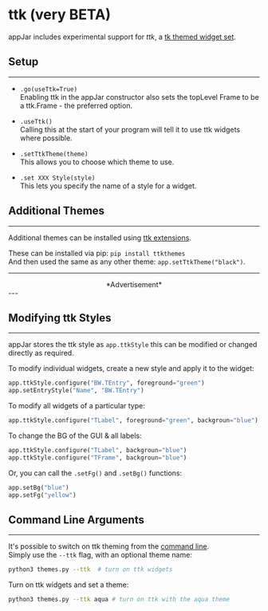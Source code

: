 # ttk (very BETA)

appJar includes experimental support for *ttk*,  a [tk themed widget set](https://docs.python.org/3/library/tkinter.ttk.html#module-tkinter.ttk).  

## Setup
---

* `.go(useTtk=True)`  
    Enabling ttk in the appJar constructor also sets the topLevel Frame to be a ttk.Frame - the preferred option.  

* `.useTtk()`  
    Calling this at the start of your program will tell it to use ttk widgets where possible.  

* `.setTtkTheme(theme)`  
    This allows you to choose which theme to use.  

* `.set XXX Style(style)`  
    This lets you specify the name of a style for a widget.  

## Additional Themes  
---
Additional themes can be installed using [ttk extensions](github.com/RedFantom/ttkthemes).  

These can be installed via pip: `pip install ttkthemes`  
And then used the same as any other theme: `app.setTtkTheme("black")`.  

---
<div style='text-align: center;'>
*Advertisement*  
<script async src="//pagead2.googlesyndication.com/pagead/js/adsbygoogle.js"></script>
<ins class="adsbygoogle"
    style="display:block"
    data-ad-format="fluid"
    data-ad-layout-key="-gw-13-4l+6+pt"
    data-ad-client="ca-pub-6185596049817878"
    data-ad-slot="5627392164"></ins>
<script>(adsbygoogle = window.adsbygoogle || []).push({});</script>
</div>
---

## Modifying ttk Styles  
---
appJar stores the ttk style as `app.ttkStyle` this can be modified or changed directly as required.  

To modify individual widgets, create a new style and apply it to the widget:  
```python
app.ttkStyle.configure("BW.TEntry", foreground="green")
app.setEntryStyle("Name", "BW.TEntry")
```

To modify all widgets of a particular type:  
```python
app.ttkStyle.configure("TLabel", foreground="green", backgroun="blue")
```

To change the BG of the GUI & all labels:  
```python
app.ttkStyle.configure("TLabel", backgroun="blue")
app.ttkStyle.configure("TFrame", backgroun="blue")
```

Or, you can call the `.setFg()` and `.setBg()` functions:  
```python
app.setBg("blue")
app.setFg("yellow")
```

## Command Line Arguments
---

It's possible to switch on ttk theming from the [command line](/pythonCommandLine).  
Simply use the `--ttk` flag, with an optional theme name:  

```sh
python3 themes.py --ttk  # turn on ttk widgets
```  

Turn on ttk widgets and set a theme:  

```sh
python3 themes.py --ttk aqua # turn on ttk with the aqua theme
```
